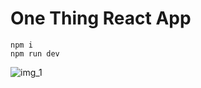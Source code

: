 # One Thing React App
```shell
npm i
npm run dev
```

![img_1](https://raw.githubusercontent.com/YANGJUNYAN0715/Yang-Ui/blob/master/oneThing/photo/image-20220908165820809.png)

